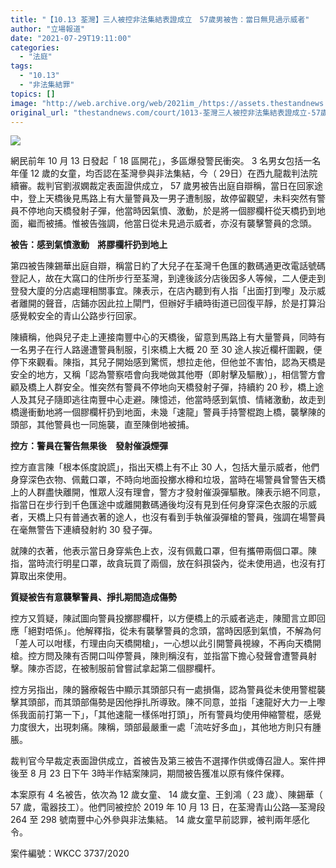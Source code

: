 ```yaml
---
title: "【10.13 荃灣】三人被控非法集結表證成立　57歲男被告：當日無見過示威者"
author: "立場報道"
date: "2021-07-29T19:11:00"
categories:
  - "法庭"
tags:
  - "10.13"
  - "非法集結罪"
topics: []
image: "http://web.archive.org/web/2021im_/https://assets.thestandnews.com/media/photos/73040330_10218371532592087_5864809543841611776_n.jpg"
original_url: "thestandnews.com/court/1013-荃灣三人被控非法集結表證成立-57歲男被告當日無見過示威者"
---
```

![](http://web.archive.org/web/2021im_/https://assets.thestandnews.com/media/photos/73040330_10218371532592087_5864809543841611776_n.jpg)

網民前年 10 月 13 日發起「 18 區開花」，多區爆發警民衝突。 3 名男女包括一名年僅 12 歲的女童，均否認在荃灣參與非法集結，今（ 29日）在西九龍裁判法院續審。裁判官劉淑嫻裁定表面證供成立， 57 歲男被告出庭自辯稱，當日在回家途中，登上天橋後見馬路上有大量警員及一男子遭制服，故停留觀望，未料突然有警員不停地向天橋發射子彈，他當時因氣憤、激動，於是將一個膠欄杆從天橋扔到地面，繼而被捕。惟被告強調，他當日從未見過示威者，亦沒有襲擊警員的念頭。

**被告：感到氣憤激動    將膠欄杆扔到地上**

第四被告陳錫華出庭自辯，稱當日約了大兒子在荃灣千色匯的數碼通更改電話號碼登記人，故在大窩口的住所步行至荃灣，到達後該分店後因多人等候，二人便走到登發大廈的分店處理相關事宜。陳表示，在店內聽到有人指「出面打到嚟」及示威者離開的聲音，店鋪亦因此拉上閘門，但辦好手續時街道已回復平靜，於是打算沿感覺較安全的青山公路步行回家。

陳續稱，他與兒子走上連接南豐中心的天橋後，留意到馬路上有大量警員，同時有一名男子在行人路邊遭警員制服，引來橋上大概 20 至 30 途人挨近欄杆圍觀，便停下來觀看。陳指，其兒子開始感到驚慌，想拉走他，但他並不害怕，認為天橋是安全的地方，又稱「認為警察唔會向我哋做其他嘢（即射擊及驅散）」，相信警方會顧及橋上人群安全。惟突然有警員不停地向天橋發射子彈，持續約 20 秒，橋上途人及其兒子隨即逃往南豐中心走避。陳憶述，他當時感到氣憤、情緒激動，故走到橋邊衝動地將一個膠欄杆扔到地面，未幾「速龍」警員手持警棍跑上橋，襲擊陳的頭部，其他警員也一同施襲，直至陳倒地被捕。

**控方：警員在警告無果後　發射催淚煙彈**

控方直言陳「根本係度說謊」，指出天橋上有不止 30 人，包括大量示威者，他們身穿深色衣物、佩戴口罩，不時向地面投擲水樽和垃圾，當時在場警員曾警告天橋上的人群盡快離開，惟眾人沒有理會，警方才發射催淚彈驅散。陳表示絕不同意，指當日在步行到千色匯途中或離開數碼通後均沒有見到任何身穿深色衣服的示威者，天橋上只有普通衣著的途人，也沒有看到手執催淚彈槍的警員，強調在場警員在毫無警告下連續發射約 30 發子彈。

就陳的衣著，他表示當日身穿紫色上衣，沒有佩戴口罩，但有攜帶兩個口罩。陳指，當時流行明星口罩，故貪玩買了兩個，放在斜孭袋內，從未使用過，也沒有打算取出來使用。

**質疑被告有意襲擊警員、掙扎期間造成傷勢**

控方又質疑，陳試圖向警員投擲膠欄杆，以方便橋上的示威者逃走，陳聞言立即回應「絕對唔係」。他解釋指，從未有襲擊警員的念頭，當時因感到氣憤，不解為何「差人可以咁樣，冇理由向天橋開槍」，一心想以此引開警員視線，不再向天橋開槍。控方問及陳有否開口叫停警員，陳則稱沒有，並指當下擔心發聲會遭警員射擊。陳亦否認，在被制服前曾嘗試拿起第二個膠欄杆。

控方另指出，陳的醫療報告中顯示其頭部只有一處損傷，認為警員從未使用警棍襲擊其頭部，而其頭部傷勢是因他掙扎所導致。陳不同意，並指「速龍好大力一上嚟係我面前打第一下」，「其他速龍一樣係咁打頭」，所有警員均使用伸縮警棍，感覺力度很大，出現刺痛。陳稱，頭部最嚴重一處「流咗好多血」，其他地方則只有腫脹。

裁判官今早裁定表面證供成立，首被告及第三被告不選擇作供或傳召證人。案件押後至 8 月 23 日下午 3時半作結案陳詞，期間被告獲准以原有條件保釋。

本案原有 4 名被告，依次為 12 歲女童、 14 歲女童、王釗鴻（ 23 歲）、陳錫華（ 57 歲，電器技工）。他們同被控於 2019 年 10 月 13 日，在荃灣青山公路—荃灣段 264 至 298 號南豐中心外參與非法集結。 14 歲女童早前認罪，被判兩年感化令。

案件編號：WKCC 3737/2020
